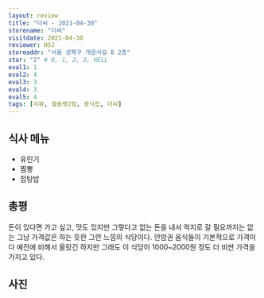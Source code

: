 ```yaml
---
layout: review
title: "더씨 - 2021-04-30"
storename: "더씨"
visitdate: 2021-04-30
reviewer: HSJ
storeaddr: "서울 성북구 개운사길 8 2층"
star: "2" # 0, 1, 2, 3, HELL
eval1: 1
eval2: 4
eval3: 3
eval4: 3
eval5: 4
tags: [리뷰, 헬슐랭2점, 중식집, 더씨]
---
```


## 식사 메뉴

- 유린기
- 짬뽕
- 잡탕밥

## 총평

돈이 있다면 가고 싶고, 맛도 있지만 그렇다고 없는 돈을 내서 억지로 갈 필요까지는 없는 그냥 가격값은 하는 듯한 그런 느낌의 식당이다. 안암권 음식들이 기본적으로 가격이 다 예전에 비해서 올랐긴 하지만 그래도 이 식당이 1000~2000원 정도 더 비싼 가격을 가지고 있다.

## 사진


